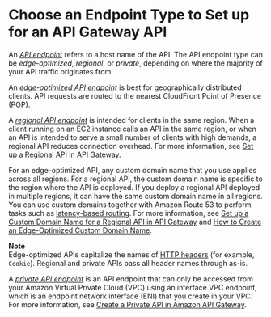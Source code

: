 # Choose an Endpoint Type to Set up for an API Gateway API<a name="api-gateway-api-endpoint-types"></a>

An *[API endpoint](api-gateway-basic-concept.md#apigateway-definition-api-endpoints)* refers to a host name of the API\. The API endpoint type can be *edge\-optimized*, *regional*, or *private*, depending on where the majority of your API traffic originates from\.

An *[edge\-optimized API endpoint](api-gateway-basic-concept.md#apigateway-definition-edge-optimized-api-endpoint)* is best for geographically distributed clients\. API requests are routed to the nearest CloudFront Point of Presence \(POP\)\.

A *[regional API endpoint](api-gateway-basic-concept.md#apigateway-definition-regional-api-endpoint)* is intended for clients in the same region\. When a client running on an EC2 instance calls an API in the same region, or when an API is intended to serve a small number of clients with high demands, a regional API reduces connection overhead\. For more information, see [Set up a Regional API in API Gateway](create-regional-api.md)\.

For an edge\-optimized API, any custom domain name that you use applies across all regions\. For a regional API, the custom domain name is specific to the region where the API is deployed\. If you deploy a regional API deployed in multiple regions, it can have the same custom domain name in all regions\. You can use custom domains together with Amazon Route 53 to perform tasks such as [latency\-based routing](https://docs.aws.amazon.com/Route53/latest/DeveloperGuide/routing-policy.html#routing-policy-latency)\. For more information, see [Set up a Custom Domain Name for a Regional API in API Gateway](apigateway-regional-api-custom-domain-create.md) and [How to Create an Edge\-Optimized Custom Domain Name](how-to-edge-optimized-custom-domain-name.md)\.

**Note**  
Edge\-optimized APIs capitalize the names of [HTTP headers](https://developer.mozilla.org/en-US/docs/Web/HTTP/Headers) \(for example, `Cookie`\)\. Regional and private APIs pass all header names through as\-is\.

A *[private API endpoint](api-gateway-basic-concept.md#apigateway-definition-private-api-endpoint)* is an API endpoint that can only be accessed from your Amazon Virtual Private Cloud \(VPC\) using an interface VPC endpoint, which is an endpoint network interface \(ENI\) that you create in your VPC\. For more information, see [Create a Private API in Amazon API Gateway](apigateway-private-apis.md)\.
